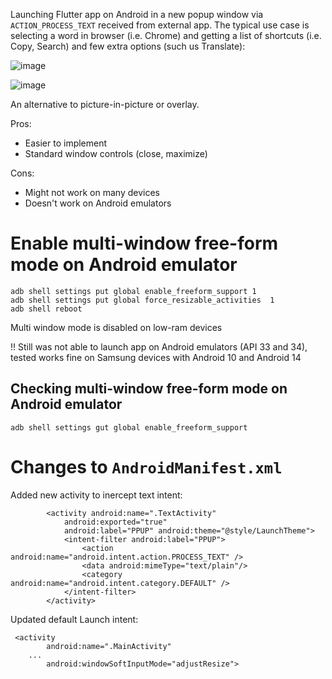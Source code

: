 Launching Flutter app on Android in a new popup window via `ACTION_PROCESS_TEXT` received from external app. The typical use case is selecting a word in browser (i.e. Chrome) and getting a list of shortcuts (i.e. Copy, Search) and few extra options (such us Translate):

![image](https://github.com/maxim-saplin/test_popup_android/assets/7947027/3c9856dd-95b9-4930-a520-675c1454c3c8)

![image](https://github.com/maxim-saplin/test_popup_android/assets/7947027/4d5b5bce-3e5a-40a3-8872-d3f731250f91)

An alternative to picture-in-picture or overlay.

Pros:
 - Easier to implement
 - Standard window controls (close, maximize)

 Cons:
 - Might not work on many devices
 - Doesn't work on Android emulators

# Enable multi-window free-form mode on Android emulator

```
adb shell settings put global enable_freeform_support 1
adb shell settings put global force_resizable_activities  1
adb shell reboot
```

Multi window mode is disabled on low-ram devices

!! Still was not able to launch app on Android emulators (API 33 and 34), tested works fine on Samsung devices with Android 10 and Android 14

## Checking multi-window free-form mode on Android emulator

```
adb shell settings gut global enable_freeform_support
```

# Changes to `AndroidManifest.xml`

Added new activity to inercept text intent:

```
        <activity android:name=".TextActivity"
            android:exported="true"
            android:label="PPUP" android:theme="@style/LaunchTheme">
            <intent-filter android:label="PPUP">
                <action android:name="android.intent.action.PROCESS_TEXT" />
                <data android:mimeType="text/plain"/>
                <category android:name="android.intent.category.DEFAULT" />
            </intent-filter>
        </activity>
```

Updated default Launch intent:

```
 <activity
        android:name=".MainActivity"
    ...
        android:windowSoftInputMode="adjustResize">

```
